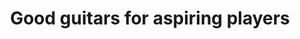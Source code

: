 ---
templateKey: index-page
title: Good guitars for aspiring players
image: /img/player-jumbo1.png
heading: Paying it forward
subheading: Built with love and setup with care in Austin, TX
mainpitch:
  title: Why Kerf?
  description: >
    Kerf guitars are built with the player's success in mind. Every note should be as easy to play and sound
    as accurate as possible. That may seem obvious, but many inexpensive guitars
    lack a good setup, even a simple intonation adjustment. This means that what you
    think you are playing is not what you are hearing and this lack of correct feedback
    may derail your progress (or simply disappoint).
description: >-
  We love music and we really love guitar music. Kerf guitars are sold roughly at cost.
  Really. We source kits and parts and lacquers and paints and turn them into good guitars.
  It's work we love, so it's not really work. Don't worry, it's not our day job. We think
  of it as a karma project -- we build them so that you have a better experience playing
  and you cover our costs so we can build another one for someone else.
intro:
  blurbs:
    - image: /img/bigbox.png
      text: >
        It actually started as a "service" I used to provide to friends and co-workers.
        Whenever they mentioned they were thinking of getting a guitar for a friend or
        child, I'd beg them to let me help. "Please don't go to the big box store and
        get a starter guitar."
    - image: /img/guitars-in-trash.png
      text: >
        Because those starter guitars are often barely playable. Even if you 
        pay for a setup (and not many people do), no promises it was done well. So the excited,
        aspiring guitarist gets a difficult-to-sound-good-on-guitar, no matter how hard they practice.
    - image: /img/cl-guitars.png
      text: >
        I used to scour craigslist for the area and look for guitars that seemed to 
        match what they were looking for in general and were in good repair and priced well. 
        I'd send them several links in their price range and suggest they buy one of them.
    - image: /img/me-headlight-guitars.png
      text: >
        And then bring it directly to me. I'd clean it up, put on some new strings, do a 
        good setup on it and make sure that it was ready to delight the new player who was about
        to receive it. And then I decided to take it to the next level.
---